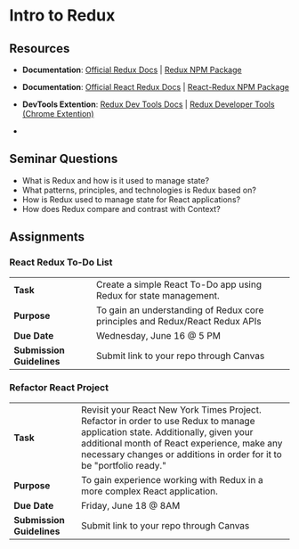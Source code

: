 # Intro to Redux

## Resources
* **Documentation**: [Official Redux Docs](https://redux.js.org/) | [Redux NPM Package](https://www.npmjs.com/package/redux)
* **Documentation**: [Official React Redux Docs](https://react-redux.js.org/) | [React-Redux NPM Package](https://www.npmjs.com/package/react-redux)

* **DevTools Extention**: [Redux Dev Tools Docs](https://github.com/reduxjs/redux-devtools) | [Redux Developer Tools (Chrome Extention)](https://chrome.google.com/webstore/detail/redux-devtools/lmhkpmbekcpmknklioeibfkpmmfibljd?hl=en)
* 

## Seminar Questions
* What is Redux and how is it used to manage state?
* What patterns, principles, and technologies is Redux based on?
* How is Redux used to manage state for React applications?
* How does Redux compare and contrast with Context?

## Assignments
### React Redux To-Do List
|     |     |
| --- | --- |
| **Task** | Create a simple React To-Do app using Redux for state management. |
| **Purpose** | To gain an understanding of Redux core principles and Redux/React Redux APIs |
| **Due Date** | Wednesday, June 16 @ 5 PM
| **Submission Guidelines** | Submit link to your repo through Canvas |

### Refactor React Project
|     |     |
| --- | --- |
| **Task** | Revisit your React New York Times Project. Refactor in order to use Redux to manage application state. Additionally, given your additional month of React experience, make any necessary changes or additions in order for it to be "portfolio ready." |
| **Purpose** | To gain experience working with Redux in a more complex React application. |
| **Due Date** | Friday, June 18 @ 8AM |
| **Submission Guidelines** | Submit link to your repo through Canvas |

